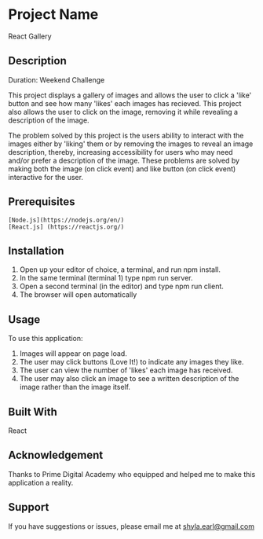 # Project Name

React Gallery

## Description

Duration: Weekend Challenge

This project displays a gallery of images and allows the user to click a 'like' button and see how many 'likes' each images has recieved. This project also allows the user to click on the image, removing it while revealing a description of the image.

The problem solved by this project is the users ability to interact with the images either by 'liking' them or by removing the images to reveal an image description, thereby, increasing accessibility for users who may need and/or prefer a description of the image. These problems are solved by making both the image (on click event) and like button (on click event) interactive for the user. 

## Prerequisites

    [Node.js](https://nodejs.org/en/)
    [React.js] (https://reactjs.org/)

## Installation

1. Open up your editor of choice, a terminal, and run npm install.
2. In the same terminal (terminal 1) type npm run server.
3. Open a second terminal (in the editor) and type npm run client.
4. The browser will open automatically

## Usage

To use this application:

1. Images will appear on page load.
2. The user may click buttons (Love It!) to indicate any images they like.
3. The user can view the number of 'likes' each image has received.
4. The user may also click an image to see a written description of the image rather than the image itself.

## Built With

React

## Acknowledgement

Thanks to Prime Digital Academy who equipped and helped me to make this application a reality.

## Support

If you have suggestions or issues, please email me at shyla.earl@gmail.com
